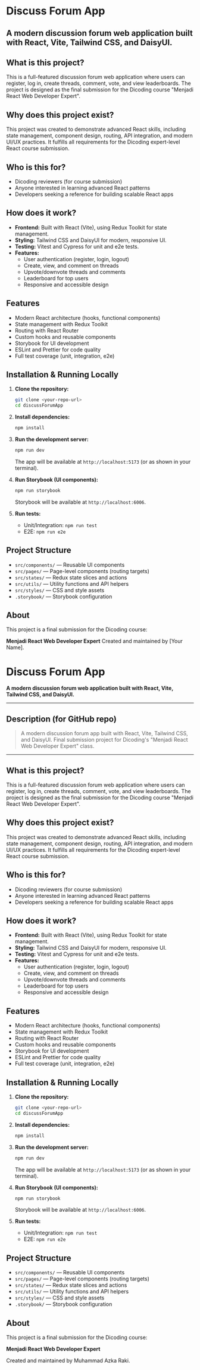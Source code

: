 # Discuss Forum App

**A modern discussion forum web application built with React, Vite, Tailwind CSS, and DaisyUI.**
---

## What is this project?

This is a full-featured discussion forum web application where users can register, log in, create threads, comment, vote, and view leaderboards. The project is designed as the final submission for the Dicoding course "Menjadi React Web Developer Expert".
## Why does this project exist?

This project was created to demonstrate advanced React skills, including state management, component design, routing, API integration, and modern UI/UX practices. It fulfills all requirements for the Dicoding expert-level React course submission.
## Who is this for?

- Dicoding reviewers (for course submission)
- Anyone interested in learning advanced React patterns
- Developers seeking a reference for building scalable React apps
## How does it work?

- **Frontend:** Built with React (Vite), using Redux Toolkit for state management.
- **Styling:** Tailwind CSS and DaisyUI for modern, responsive UI.
- **Testing:** Vitest and Cypress for unit and e2e tests.
- **Features:**
  - User authentication (register, login, logout)
  - Create, view, and comment on threads
  - Upvote/downvote threads and comments
  - Leaderboard for top users
  - Responsive and accessible design

## Features
- Modern React architecture (hooks, functional components)
- State management with Redux Toolkit
- Routing with React Router
- Custom hooks and reusable components
- Storybook for UI development
- ESLint and Prettier for code quality
- Full test coverage (unit, integration, e2e)

## Installation & Running Locally
1. **Clone the repository:**
   ```bash
   git clone <your-repo-url>
   cd discussForumApp
   ```
2. **Install dependencies:**
   ```bash
   npm install
   ```
3. **Run the development server:**
   ```bash
   npm run dev
   ```
   The app will be available at `http://localhost:5173` (or as shown in your terminal).

4. **Run Storybook (UI components):**
   ```bash
   npm run storybook
   ```
   Storybook will be available at `http://localhost:6006`.

5. **Run tests:**
   - Unit/Integration: `npm run test`
   - E2E: `npm run e2e`

## Project Structure
- `src/components/` — Reusable UI components
- `src/pages/` — Page-level components (routing targets)
- `src/states/` — Redux state slices and actions
- `src/utils/` — Utility functions and API helpers
- `src/styles/` — CSS and style assets
- `.storybook/` — Storybook configuration

## About
This project is a final submission for the Dicoding course:

**Menjadi React Web Developer Expert**
Created and maintained by [Your Name].

# Discuss Forum App

**A modern discussion forum web application built with React, Vite, Tailwind CSS, and DaisyUI.**

---

## Description (for GitHub repo)

> A modern discussion forum app built with React, Vite, Tailwind CSS, and DaisyUI. Final submission project for Dicoding's "Menjadi React Web Developer Expert" class.

---

## What is this project?

This is a full-featured discussion forum web application where users can register, log in, create threads, comment, vote, and view leaderboards. The project is designed as the final submission for the Dicoding course "Menjadi React Web Developer Expert".

## Why does this project exist?

This project was created to demonstrate advanced React skills, including state management, component design, routing, API integration, and modern UI/UX practices. It fulfills all requirements for the Dicoding expert-level React course submission.

## Who is this for?

- Dicoding reviewers (for course submission)
- Anyone interested in learning advanced React patterns
- Developers seeking a reference for building scalable React apps

## How does it work?

- **Frontend:** Built with React (Vite), using Redux Toolkit for state management.
- **Styling:** Tailwind CSS and DaisyUI for modern, responsive UI.
- **Testing:** Vitest and Cypress for unit and e2e tests.
- **Features:**
  - User authentication (register, login, logout)
  - Create, view, and comment on threads
  - Upvote/downvote threads and comments
  - Leaderboard for top users
  - Responsive and accessible design

## Features

- Modern React architecture (hooks, functional components)
- State management with Redux Toolkit
- Routing with React Router
- Custom hooks and reusable components
- Storybook for UI development
- ESLint and Prettier for code quality
- Full test coverage (unit, integration, e2e)

## Installation & Running Locally

1. **Clone the repository:**
   ```bash
   git clone <your-repo-url>
   cd discussForumApp
   ```
2. **Install dependencies:**
   ```bash
   npm install
   ```
3. **Run the development server:**
   ```bash
   npm run dev
   ```
   The app will be available at `http://localhost:5173` (or as shown in your terminal).

4. **Run Storybook (UI components):**
   ```bash
   npm run storybook
   ```
   Storybook will be available at `http://localhost:6006`.

5. **Run tests:**
   - Unit/Integration: `npm run test`
   - E2E: `npm run e2e`

## Project Structure

- `src/components/` — Reusable UI components
- `src/pages/` — Page-level components (routing targets)
- `src/states/` — Redux state slices and actions
- `src/utils/` — Utility functions and API helpers
- `src/styles/` — CSS and style assets
- `.storybook/` — Storybook configuration

## About

This project is a final submission for the Dicoding course:

**Menjadi React Web Developer Expert**

Created and maintained by Muhammad Azka Raki.
